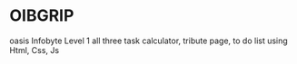 # OIBGRIP
oasis Infobyte Level 1 all three task
calculator, tribute page, to do list
using Html, Css, Js
